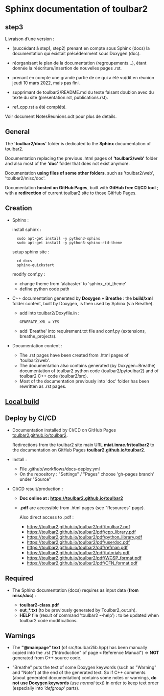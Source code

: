 # Sphinx documentation of toulbar2

## step3

Livraison d’une version :

- (succédant à step1, step2) prenant en compte sous Sphinx (docs) la documentation qui existait précédemment sous Doxygen (doc).
- réorganisant le plan de la documentation (regroupements…), étant donnée la réécriture/insertion de nouvelles pages .rst.
- prenant en compte une grande partie de ce qui a été vu/dit en réunion jeudi 10 mars 2022, mais pas fini.

- supprimant de toulbar2/README.md du texte faisant doublon avec du texte du site (presentation.rst, publications.rst).
- ref_cpp.rst a été complété.

Voir document NotesReunions.odt pour plus de details.


## General

The **'toulbar2/docs'** folder is dedicated to the **Sphinx** documentation of toulbar2.

Documentation replacing the previous .html pages of **'toulbar2/web'** folder and also most of the **'doc'** folder that does not exist anymore.

Documentation **using files of some other folders**, such as 'toulbar2/web', 'toulbar2/misc/doc'.

Documentation **hosted on GitHub Pages**, built with **GitHub free CI/CD tool** ; with a **redirection** of current toulbar2 site to those GitHub Pages.

## Creation

- Sphinx :

  install sphinx :

        sudo apt-get install -y python3-sphinx
        sudo apt-get install -y python3-sphinx-rtd-theme

  setup sphinx site  :

        cd docs
        sphinx-quickstart

  modify conf.py :

    - change theme from 'alabaster' to 'sphinx_rtd_theme'
    - define python code path

- C++ documentation 
  generated by **Doxygen + Breathe** : the **build/xml** folder content,
  built by Doxygen, is then used by Sphinx (via Breathe).  

  - add into toulbar2/Doxyfile.in :

        GENERATE_XML = YES

  - add 'Breathe' into requirement.txt file and conf.py
    (extensions, breathe_projects).

- Documentation content :

  - The .rst pages have been created from .html pages of 'toulbar2/web'.
  - The documentation also contains generated (by Doxygen+Breathe) 
    documentation of toulbar2 python code (toulbar2/pytoulbar2) and
    of toulbar2 C++ code (toulbar2/src).
  - Most of the documentation previously into 'doc' folder has been rewritten
    as .rst pages.

## [Local build](README/local_build.md)

## Deploy by CI/CD

- Documentation installed by CI/CD on GitHub Pages
  [toulbar2.github.io/toulbar2](toulbar2.github.io/toulbar2).

  Redirections from the toulbar2 site main URL
  **miat.inrae.fr/toulbar2** to the documentation on GitHub Pages
  **toulbar2.github.io/toulbar2**.

- Install :

  - File .github/workflows/docs-deploy.yml
  - On the repository :
    "Settings" / "Pages" choose 'gh-pages branch' under "Source"

- CI/CD result/production :

  - **Doc online at : https://toulbar2.github.io/toulbar2**

  - **.pdf** are accessible from .html pages (see "Resources" page).

    Also direct access to .pdf :

    - https://toulbar2.github.io/toulbar2/pdf/toulbar2.pdf 
    - https://toulbar2.github.io/toulbar2/pdf/cpp_library.pdf  
    - https://toulbar2.github.io/toulbar2/pdf/python_library.pdf  
    - https://toulbar2.github.io/toulbar2/pdf/userdoc.pdf  
    - https://toulbar2.github.io/toulbar2/pdf/refman.pdf  
    - https://toulbar2.github.io/toulbar2/pdf/tutorials.pdf  
    - https://toulbar2.github.io/toulbar2/pdf/WCSP_format.pdf  
    - https://toulbar2.github.io/toulbar2/pdf/CFN_format.pdf  

## Required

- The Sphinx documentation (docs) requires as input data (**from misc/doc**) :

  - **toulbar2-class.pdf** 
  - **out_*.txt** (to be previously generated by Toulbar2_out.sh).
  - **HELP** file (result of command 'toulbar2 --help') : to be updated when
    toulbar2 code modifications.

## Warnings

- The **"@mainpage" text** (of src/toulbar2lib.hpp) has been manually copied
  into the .rst ("Introduction" of page « Reference Manual")
  => **NOT** generated from C++ source code.

- "Breathe" puts the text of some Doxygen keywords
  (such as "Warning" and "Note") at the end of the generated text.
  So if C++ comments (about generated documentation) contains some 
  notes or warnings, **do not use Doxygen keywords** (use *normal* text)
  in order to keep text order (especially into *'defgroup'* parts).

